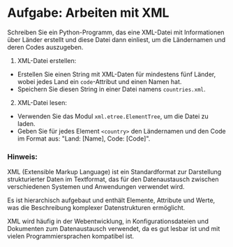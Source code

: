 # Aufgabe: Arbeiten mit XML

Schreiben Sie ein Python-Programm, das eine XML-Datei mit Informationen über Länder erstellt und diese Datei dann einliest, um die Ländernamen und deren Codes auszugeben.

1. XML-Datei erstellen:
- Erstellen Sie einen String mit XML-Daten für mindestens fünf Länder, wobei jedes Land ein `code`-Attribut und einen Namen hat.
- Speichern Sie diesen String in einer Datei namens `countries.xml`.

2. XML-Datei lesen:
- Verwenden Sie das Modul `xml.etree.ElementTree`, um die Datei zu laden.
- Geben Sie für jedes Element `<country>` den Ländernamen und den Code im Format aus: "Land: [Name], Code: [Code]".

### Hinweis:
XML (Extensible Markup Language) ist ein Standardformat zur Darstellung strukturierter Daten im Textformat, das für den Datenaustausch zwischen verschiedenen Systemen und Anwendungen verwendet wird.

Es ist hierarchisch aufgebaut und enthält Elemente, Attribute und Werte, was die Beschreibung komplexer Datenstrukturen ermöglicht.

XML wird häufig in der Webentwicklung, in Konfigurationsdateien und Dokumenten zum Datenaustausch verwendet, da es gut lesbar ist und mit vielen Programmiersprachen kompatibel ist.
